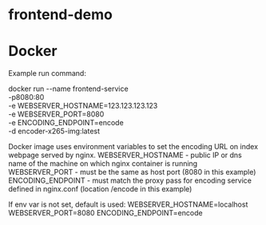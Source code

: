 # frontend-demo

# Docker
Example run command:

docker run --name frontend-service \
    -p8080:80 \
    -e WEBSERVER_HOSTNAME=123.123.123.123 \
    -e WEBSERVER_PORT=8080 \
    -e ENCODING_ENDPOINT=encode \
    -d encoder-x265-img:latest

Docker image uses environment variables to set the encoding URL on index webpage served by nginx.
WEBSERVER_HOSTNAME - public IP or dns name of the machine on which nginx container is running
WEBSERVER_PORT - must be the same as host port (8080 in this example)
ENCODING_ENDPOINT - must match the proxy pass for encoding service defined in nginx.conf (location /encode in this example)

If env var is not set, default is used:
WEBSERVER_HOSTNAME=localhost
WEBSERVER_PORT=8080
ENCODING_ENDPOINT=encode

